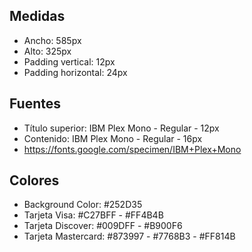 ## Medidas

- Ancho: 585px
- Alto: 325px
- Padding vertical: 12px
- Padding horizontal: 24px

## Fuentes

- Título superior: IBM Plex Mono - Regular - 12px
- Contenido: IBM Plex Mono - Regular - 16px
- https://fonts.google.com/specimen/IBM+Plex+Mono

## Colores

- Background Color: #252D35
- Tarjeta Visa: #C27BFF - #FF4B4B
- Tarjeta Discover: #009DFF - #B900F6
- Tarjeta Mastercard: #873997 - #7768B3 - #FF814B
